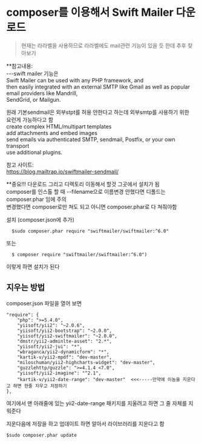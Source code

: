 # composer를 이용해서 Swift Mailer 다운로드

> 현재는 라라벨을 사용하므로 라라벨에도 mail관련 기능이 있을 듯 한데 추후 찾아보기


**참고내용:  
---swift mailer 기능은   
Swift Mailer can be used with any PHP framework, and   
then easily integrated with an external SMTP like Gmail as well as popular email providers like Mandrill,    
SendGrid, or Mailgun.   

원래 기본sendmail은 외부stpt를 허용 안한다고 하는데 외부smtp를 사용하기 위한   
요런게 가능하다고 함   
    create complex HTML/multipart templates   
    add attachments and embed images  
    send emails via authenticated SMTP, sendmail, Postfix, or your own transport  
    use additional plugins.  

참고 사이트:   
https://blog.mailtrap.io/swiftmailer-sendmail/

**중요!!! 다운로드 그리고 디렉토리 이동해서 할것 그곳에서 설치가 됨   
composer를 인스톨 할 때 --filename으로 이름변경 안했다면 디폴드는 composer.phar 임에 주의   
변경했다면 composer로만 쳐도 되고 아니면 composer.phar로 다 쳐줘야함    

설치 (composer.json에 추가)
```
  $sudo composer.phar require "swiftmailer/swiftmailer:^6.0"
```
또는 
```
  $ composer require "swiftmailer/swiftmailer:^6.0")
```
이렇게 하면 설치가 된다

## 지우는 방법 
composer.json 파일을 열어 보면
```
"require": {
    "php": ">=5.4.0",
    "yiisoft/yii2": "~2.0.6",
    "yiisoft/yii2-bootstrap": "~2.0.0",
    "yiisoft/yii2-swiftmailer": "~2.0.0",
    "dmstr/yii2-adminlte-asset": "2.*",
    "yiisoft/yii2-jui": "*",
    "wbraganca/yii2-dynamicform": "*",
    "kartik-v/yii2-mpdf": "dev-master",   
    "miloschuman/yii2-highcharts-widget": "dev-master",
    "guzzlehttp/guzzle": ">=4.1.4 <7.0",
    "yiisoft/yii2-imagine": "^2.1",
    "kartik-v/yii2-date-range": "dev-master"  <<<-----만약에 이놈을 지운다고 하면 한줄 지우고 저장하기
},
```
여기에서 맨 아래줄에 있는 yii2-date-range 패키지를 지울려고 하면 그 줄 자체를 지워준다

지운다음에 저장을 하고 업데이트 하면 알아서 라이브러리를 지운다고 함  

```
$sudo composer.phar update 
```



